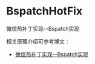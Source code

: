# BspatchHotFix
微信热补丁实现--Bspatch实现


相关原理介绍可参考博文：

* [微信热补丁实现--Bspatch实现](http://www.jianshu.com/p/c92b9c1c5154)
